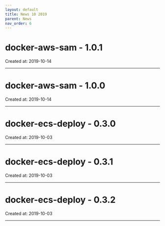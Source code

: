 ```yaml
---
layout: default
title: News 10 2019
parent: News
nav_order: 6
---
```




# docker-aws-sam - 1.0.1


Created at: 2019-10-14

---


# docker-aws-sam - 1.0.0


Created at: 2019-10-14

---


# docker-ecs-deploy - 0.3.0


Created at: 2019-10-03

---


# docker-ecs-deploy - 0.3.1


Created at: 2019-10-03

---


# docker-ecs-deploy - 0.3.2


Created at: 2019-10-03

---

